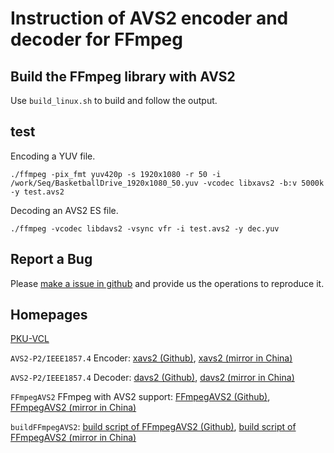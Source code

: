 # Instruction of AVS2 encoder and decoder for FFmpeg

## Build the FFmpeg library with AVS2
Use `build_linux.sh` to build and follow the output.

## test
Encoding a YUV file.
```
./ffmpeg -pix_fmt yuv420p -s 1920x1080 -r 50 -i /work/Seq/BasketballDrive_1920x1080_50.yuv -vcodec libxavs2 -b:v 5000k -y test.avs2
```
Decoding an AVS2 ES file.
```
./ffmpeg -vcodec libdavs2 -vsync vfr -i test.avs2 -y dec.yuv
```

## Report a Bug
 
 Please [make a issue in github][10] and provide us the operations to reproduce it.

## Homepages

[PKU-VCL][1]

`AVS2-P2/IEEE1857.4` Encoder: [xavs2 (Github)][2], [xavs2 (mirror in China)][3]

`AVS2-P2/IEEE1857.4` Decoder: [davs2 (Github)][4], [davs2 (mirror in China)][5]

`FFmpegAVS2` FFmpeg with AVS2 support:  [FFmpegAVS2 (Github)][6], [FFmpegAVS2 (mirror in China)][7]

`buildFFmpegAVS2`: [build script of FFmpegAVS2 (Github)][8], [build script of FFmpegAVS2 (mirror in China)][9]

  [1]: http://vcl.idm.pku.edu.cn/ "PKU-VCL"
  [2]: https://github.com/pkuvcl/xavs2 "xavs2 github repository"
  [3]: https://gitee.com/pkuvcl/xavs2 "xavs2 gitee repository"
  [4]: https://github.com/pkuvcl/davs2 "davs2 decoder@github"
  [5]: https://gitee.com/pkuvcl/davs2 "davs2 decoder@gitee"
  [6]: https://github.com/pkuvcl/FFmpegAVS2 "FFmpegAVS2@github"
  [7]: https://gitee.com/pkuvcl/FFmpegAVS2  "FFmpegAVS2@gitee"
  [8]: https://github.com/pkuvcl/buildFFmpegAVS2 "FFmpegAVS2 build script @ github"
  [9]: https://gitee.com/pkuvcl/buildFFmpegAVS2  "FFmpegAVS2 build script @ gitee"
  [10]: https://github.com/pkuvcl/buildFFmpegAVS2/issues "FFmpegAVS2 build issue"
